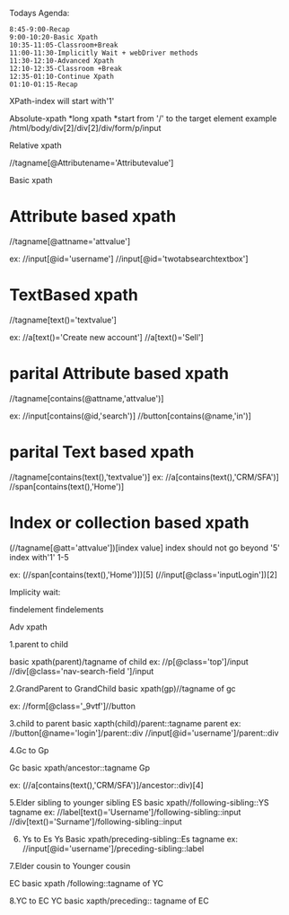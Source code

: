 Todays Agenda:

    8:45-9:00-Recap
    9:00-10:20-Basic Xpath
    10:35-11:05-Classroom+Break
    11:00-11:30-Implicitly Wait + webDriver methods
    11:30-12:10-Advanced Xpath
    12:10-12:35-Classroom +Break
    12:35-01:10-Continue Xpath
    01:10-01:15-Recap
    
XPath-index will start with'1'

Absolute-xpath
*long xpath
*start from '/' to the target element 
example 
/html/body/div[2]/div[2]/div/form/p/input


Relative xpath

//tagname[@Attributename='Attributevalue']

Basic xpath

Attribute based xpath
============================

//tagname[@attname='attvalue']

ex:
//input[@id='username']
//input[@id='twotabsearchtextbox']


TextBased xpath
==========================

//tagname[text()='textvalue']

ex:
//a[text()='Create new account']
//a[text()='Sell']

parital Attribute based xpath
=================================

//tagname[contains(@attname,'attvalue')]

ex:
//input[contains(@id,'search')]
//button[contains(@name,'in')]

parital Text based xpath
===============================

//tagname[contains(text(),'textvalue')]
ex:
//a[contains(text(),'CRM/SFA')]
//span[contains(text(),'Home')]

Index or collection based xpath
=====================================

(//tagname[@att='attvalue'])[index value]
index should not go beyond '5'
index with'1'
1-5

ex:
(//span[contains(text(),'Home')])[5]
(//input[@class='inputLogin'])[2]

Implicity wait:

findelement 
findelements 


Adv xpath

1.parent to child

basic xpath(parent)/tagname of child
ex:
//p[@class='top']/input
//div[@class='nav-search-field ']/input

2.GrandParent to GrandChild
basic xpath(gp)//tagname of gc

ex:
//form[@class='_9vtf']//button

3.child to parent
basic xapth(child)/parent::tagname parent 
ex:
//button[@name='login']/parent::div
//input[@id='username']/parent::div

4.Gc to Gp

Gc basic xpath/ancestor::tagname Gp

ex:
(//a[contains(text(),'CRM/SFA')]/ancestor::div)[4]

5.Elder sibling to younger sibling
ES basic xpath//following-sibling::YS tagname
ex:
//label[text()='Username']/following-sibling::input
//div[text()='Surname']/following-sibling::input


6. Ys to Es
Ys Basic xpath/preceding-sibling::Es tagname
ex:
//input[@id='username']/preceding-sibling::label

7.Elder cousin to Younger cousin

EC basic xpath /following::tagname of YC

8.YC to EC
YC basic xapth/preceding:: tagname of EC
